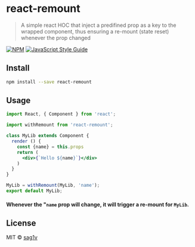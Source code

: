 # react-remount

> A simple react HOC that inject a predifined prop as a key to the wrapped component, thus ensuring a re-mount (state reset) whenever the prop changed

[![NPM](https://img.shields.io/npm/v/react-remount.svg)](https://www.npmjs.com/package/react-remount) [![JavaScript Style Guide](https://img.shields.io/badge/code_style-standard-brightgreen.svg)](https://standardjs.com)

## Install

```bash
npm install --save react-remount
```

## Usage

```jsx
import React, { Component } from 'react';

import withRemount from 'react-remount';

class MyLib extends Component {
  render () {
    const {name} = this.props
    return (
      <div>{`Hello ${name}`}</div>
    )
  }
}

MyLib = withRemount(MyLib, 'name');
export default MyLib;
```
#### Whenever the "`name` prop will change, it will trigger a re-mount for `MyLib`.

## License

MIT © [sag1v](https://github.com/sag1v)
